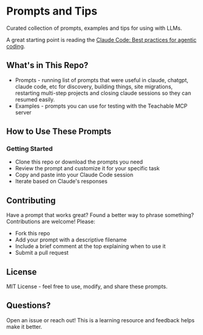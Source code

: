 # Prompts and Tips 
Curated collection of prompts, examples and tips for using with LLMs. 

A great starting point is reading the [Claude Code: Best practices for agentic coding](https://www.anthropic.com/engineering/claude-code-best-practices). 

## What's in This Repo?
- Prompts - running list of prompts that were useful in claude, chatgpt, claude code, etc for discovery, building things, site migrations, restarting multi-step projects and closing claude sessions so they can resumed easily. 
- Examples - prompts you can use for testing with the Teachable MCP server 

## How to Use These Prompts
### Getting Started
- Clone this repo or download the prompts you need
- Review the prompt and customize it for your specific task
- Copy and paste into your Claude Code session
- Iterate based on Claude's responses

## Contributing
Have a prompt that works great? Found a better way to phrase something? Contributions are welcome! Please:
- Fork this repo
- Add your prompt with a descriptive filename
- Include a brief comment at the top explaining when to use it
- Submit a pull request

## License
MIT License - feel free to use, modify, and share these prompts.

## Questions?
Open an issue or reach out! This is a learning resource and feedback helps make it better.

